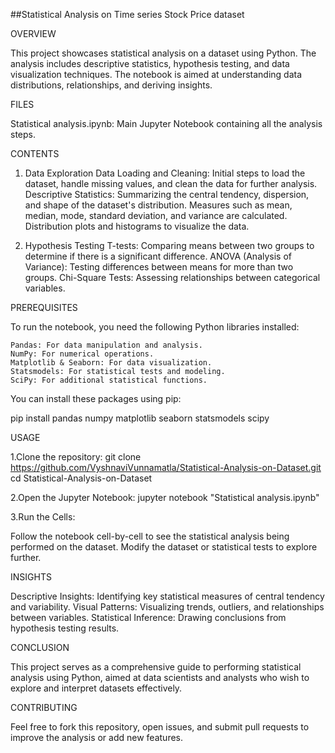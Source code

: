 ##Statistical Analysis on Time series Stock Price dataset


OVERVIEW

This project showcases statistical analysis on a dataset using Python. The analysis includes descriptive statistics, hypothesis testing, and data visualization techniques. The notebook is aimed at understanding data distributions, relationships, and deriving insights.


FILES

Statistical analysis.ipynb: Main Jupyter Notebook containing all the analysis steps.

CONTENTS

1. Data Exploration
   Data Loading and Cleaning: Initial steps to load the dataset, handle missing values, and clean the data for further analysis.
   Descriptive Statistics: Summarizing the central tendency, dispersion, and shape of the dataset's distribution.
        Measures such as mean, median, mode, standard deviation, and variance are calculated.
        Distribution plots and histograms to visualize the data.

2. Hypothesis Testing
   T-tests: Comparing means between two groups to determine if there is a significant difference.
   ANOVA (Analysis of Variance): Testing differences between means for more than two groups.
   Chi-Square Tests: Assessing relationships between categorical variables.


PREREQUISITES

To run the notebook, you need the following Python libraries installed:

    Pandas: For data manipulation and analysis.
    NumPy: For numerical operations.
    Matplotlib & Seaborn: For data visualization.
    Statsmodels: For statistical tests and modeling.
    SciPy: For additional statistical functions.

You can install these packages using pip:

pip install pandas numpy matplotlib seaborn statsmodels scipy


USAGE

1.Clone the repository:
git clone https://github.com/VyshnaviVunnamatla/Statistical-Analysis-on-Dataset.git cd Statistical-Analysis-on-Dataset

2.Open the Jupyter Notebook:
jupyter notebook "Statistical analysis.ipynb"

3.Run the Cells:

Follow the notebook cell-by-cell to see the statistical analysis being performed on the dataset.
Modify the dataset or statistical tests to explore further.


INSIGHTS

Descriptive Insights: Identifying key statistical measures of central tendency and variability.
Visual Patterns: Visualizing trends, outliers, and relationships between variables.
Statistical Inference: Drawing conclusions from hypothesis testing results.


CONCLUSION

This project serves as a comprehensive guide to performing statistical analysis using Python, aimed at data scientists and analysts who wish to explore and interpret datasets effectively.


CONTRIBUTING 

Feel free to fork this repository, open issues, and submit pull requests to improve the analysis or add new features.
